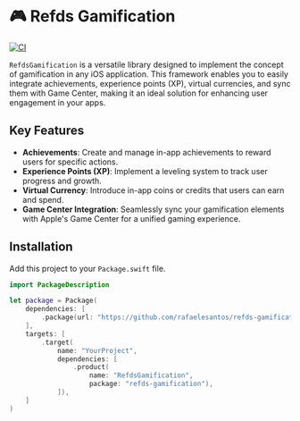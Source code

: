 # 🎮 Refds Gamification

[![CI](https://github.com/rafaelesantos/refds-gamification/actions/workflows/swift.yml/badge.svg)](https://github.com/rafaelesantos/refds-gamification/actions/workflows/swift.yml)

`RefdsGamification` is a versatile library designed to implement the concept of gamification in any iOS application. This framework enables you to easily integrate achievements, experience points (XP), virtual currencies, and sync them with Game Center, making it an ideal solution for enhancing user engagement in your apps.

## Key Features
- **Achievements**: Create and manage in-app achievements to reward users for specific actions.
- **Experience Points (XP)**: Implement a leveling system to track user progress and growth.
- **Virtual Currency**: Introduce in-app coins or credits that users can earn and spend.
- **Game Center Integration**: Seamlessly sync your gamification elements with Apple's Game Center for a unified gaming experience.

## Installation

Add this project to your `Package.swift` file.

```swift
import PackageDescription

let package = Package(
    dependencies: [
        .package(url: "https://github.com/rafaelesantos/refds-gamification.git", branch: "main")
    ],
    targets: [
        .target(
            name: "YourProject",
            dependencies: [
                .product(
                    name: "RefdsGamification",
                    package: "refds-gamification"),
            ]),
    ]
)
```
